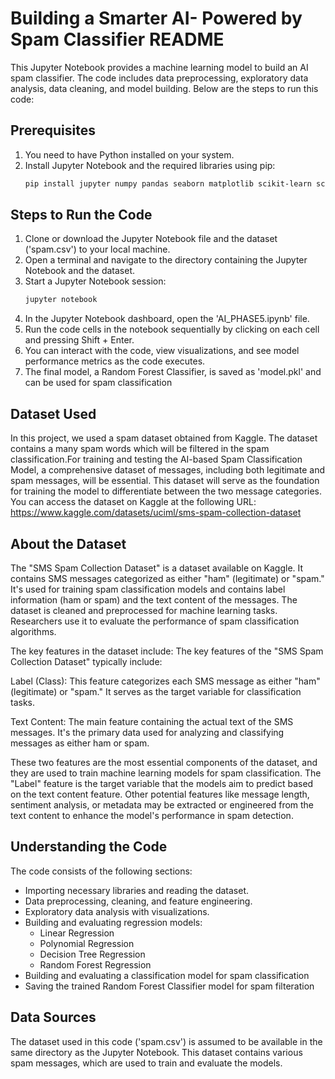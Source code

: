 # Building a Smarter AI- Powered by Spam Classifier README

This Jupyter Notebook provides a machine learning model to build an AI spam classifier. The code includes data preprocessing, exploratory data analysis, data cleaning, and model building. Below are the steps to run this code:

## Prerequisites
1. You need to have Python installed on your system.
2. Install Jupyter Notebook and the required libraries using pip:
   ```bash
   pip install jupyter numpy pandas seaborn matplotlib scikit-learn scipy
   ```

## Steps to Run the Code
1. Clone or download the Jupyter Notebook file and the dataset ('spam.csv') to your local machine.
2. Open a terminal and navigate to the directory containing the Jupyter Notebook and the dataset.
3. Start a Jupyter Notebook session:
   ```bash
   jupyter notebook
   ```
4. In the Jupyter Notebook dashboard, open the 'AI_PHASE5.ipynb' file.
5. Run the code cells in the notebook sequentially by clicking on each cell and pressing Shift + Enter.
6. You can interact with the code, view visualizations, and see model performance metrics as the code executes.
7. The final model, a Random Forest Classifier, is saved as 'model.pkl' and can be used for spam classification

## Dataset Used
In this project, we used a spam dataset obtained from Kaggle. The dataset contains a many spam words which will be filtered in the spam classification.For training and testing the AI-based Spam Classification Model, a comprehensive dataset of messages, including both legitimate and spam messages, will be essential. This dataset will serve as the foundation for training the model to differentiate between the two message categories. You can access the dataset on Kaggle at the following URL: https://www.kaggle.com/datasets/uciml/sms-spam-collection-dataset

## About the Dataset
The "SMS Spam Collection Dataset" is a dataset available on Kaggle. It contains SMS messages categorized as either "ham" (legitimate) or "spam." It's used for training spam classification models and contains label information (ham or spam) and the text content of the messages. The dataset is cleaned and preprocessed for machine learning tasks. Researchers use it to evaluate the performance of spam classification algorithms.

The key features in the dataset include:
The key features of the "SMS Spam Collection Dataset" typically include:

Label (Class): This feature categorizes each SMS message as either "ham" (legitimate) or "spam." It serves as the target variable for classification tasks.

Text Content: The main feature containing the actual text of the SMS messages. It's the primary data used for analyzing and classifying messages as either ham or spam.

These two features are the most essential components of the dataset, and they are used to train machine learning models for spam classification. The "Label" feature is the target variable that the models aim to predict based on the text content feature. Other potential features like message length, sentiment analysis, or metadata may be extracted or engineered from the text content to enhance the model's performance in spam detection.

## Understanding the Code
The code consists of the following sections:
- Importing necessary libraries and reading the dataset.
- Data preprocessing, cleaning, and feature engineering.
- Exploratory data analysis with visualizations.
- Building and evaluating regression models:
  - Linear Regression
  - Polynomial Regression
  - Decision Tree Regression
  - Random Forest Regression
- Building and evaluating a classification model for spam classification
- Saving the trained Random Forest Classifier model for spam filteration

## Data Sources
The dataset used in this code ('spam.csv') is assumed to be available in the same directory as the Jupyter Notebook. This dataset contains various spam messages, which are used to train and evaluate the models.

